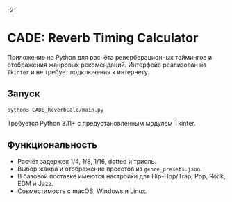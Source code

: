 
-2

# CADE: Reverb Timing Calculator

Приложение на Python для расчёта реверберационных таймингов и отображения жанровых рекомендаций. Интерфейс реализован на `Tkinter` и не требует подключения к интернету.

## Запуск

```bash
python3 CADE_ReverbCalc/main.py
```

Требуется Python 3.11+ с предустановленным модулем Tkinter.

## Функциональность

- Расчёт задержек 1/4, 1/8, 1/16, dotted и триоль.
- Выбор жанра и отображение пресетов из `genre_presets.json`.
- В базовой поставке имеются настройки для Hip-Hop/Trap, Pop, Rock, EDM и Jazz.
- Совместимость с macOS, Windows и Linux.
